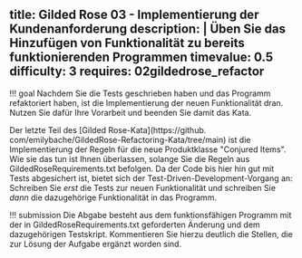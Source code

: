 title: Gilded Rose 03 - Implementierung der Kundenanforderung
description: |
  Üben Sie das Hinzufügen von Funktionalität zu bereits funktionierenden Programmen
timevalue: 0.5
difficulty: 3
requires: 02gildedrose_refactor
---
!!! goal
    Nachdem Sie die Tests geschrieben haben und das Programm refaktoriert haben, ist die 
    Implementierung der neuen Funktionalität dran.
    Nutzen Sie dafür Ihre Vorarbeit und beenden Sie damit das Kata.

Der letzte Teil des [Gilded Rose-Kata](https://github.
com/emilybache/GildedRose-Refactoring-Kata/tree/main) ist die Implementierung der Regeln für die 
neue Produktklasse "Conjured Items". 
Wie sie das tun ist Ihnen überlassen, solange Sie die Regeln aus GildedRoseRequirements.txt 
befolgen. 
Da der Code bis hier hin gut mit Tests abgesichert ist, bietet sich der 
Test-Driven-Development-Vorgang an: Schreiben Sie _erst_ die Tests zur neuen Funktionalität und 
schreiben Sie _dann_ die dazugehörige Funktionalität in das Programm.

!!! submission
    Die Abgabe besteht aus dem funktionsfähigen Programm mit der in GildedRoseRequirements.txt 
    geforderten Änderung und dem dazugehörigen Testskript.
    Kommentieren Sie hierzu deutlich die Stellen, die zur Lösung der Aufgabe ergänzt worden sind.